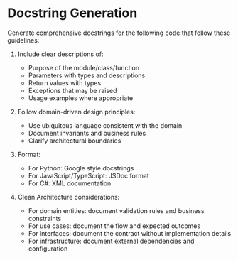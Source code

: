 # Docstring Generation

Generate comprehensive docstrings for the following code that follow these guidelines:

1. Include clear descriptions of:
   - Purpose of the module/class/function
   - Parameters with types and descriptions
   - Return values with types
   - Exceptions that may be raised
   - Usage examples where appropriate

2. Follow domain-driven design principles:
   - Use ubiquitous language consistent with the domain
   - Document invariants and business rules
   - Clarify architectural boundaries

3. Format:
   - For Python: Google style docstrings
   - For JavaScript/TypeScript: JSDoc format
   - For C#: XML documentation

4. Clean Architecture considerations:
   - For domain entities: document validation rules and business constraints
   - For use cases: document the flow and expected outcomes
   - For interfaces: document the contract without implementation details
   - For infrastructure: document external dependencies and configuration
